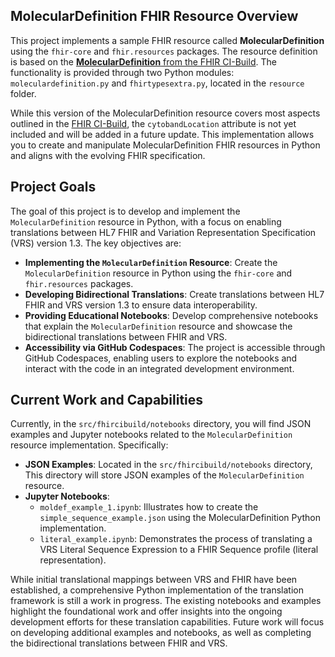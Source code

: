 ## MolecularDefinition FHIR Resource Overview

This project implements a sample FHIR resource called **MolecularDefinition** using the `fhir-core` and `fhir.resources` packages. The resource definition is based on the [**MolecularDefinition** from the FHIR CI-Build](https://build.fhir.org/branches/cg-im-moldef_work_in_progress_2/moleculardefinition.html). The functionality is provided through two Python modules: `moleculardefinition.py` and `fhirtypesextra.py`, located in the `resource` folder. 

While this version of the MolecularDefinition resource covers most aspects outlined in the [FHIR CI-Build](https://build.fhir.org/branches/cg-im-moldef_work_in_progress_2/moleculardefinition.html), the `cytobandLocation` attribute is not yet included and will be added in a future update. This implementation allows you to create and manipulate MolecularDefinition FHIR resources in Python and aligns with the evolving FHIR specification.

## Project Goals

The goal of this project is to develop and implement the `MolecularDefinition` resource in Python, with a focus on enabling translations between HL7 FHIR and Variation Representation Specification (VRS) version 1.3. The key objectives are:

- **Implementing the `MolecularDefinition` Resource**: Create the `MolecularDefinition` resource in Python using the `fhir-core` and `fhir.resources` packages.
- **Developing Bidirectional Translations**: Create translations between HL7 FHIR and VRS version 1.3 to ensure data interoperability.
- **Providing Educational Notebooks**: Develop comprehensive notebooks that explain the `MolecularDefinition` resource and showcase the bidirectional translations between FHIR and VRS.
- **Accessibility via GitHub Codespaces**: The project is accessible through GitHub Codespaces, enabling users to explore the notebooks and interact with the code in an integrated development environment.

## Current Work and Capabilities

Currently, in the `src/fhircibuild/notebooks` directory, you will find JSON examples and Jupyter notebooks related to the `MolecularDefinition` resource implementation. Specifically:

- **JSON Examples**: Located in the `src/fhircibuild/notebooks` directory, This directory will store JSON examples of the `MolecularDefinition` resource.
- **Jupyter Notebooks**:
  - `moldef_example_1.ipynb`: Illustrates how to create the `simple_sequence_example.json` using the MolecularDefinition Python implementation.
  - `literal_example.ipynb`: Demonstrates the process of translating a VRS Literal Sequence Expression to a FHIR Sequence profile (literal representation).

While initial translational mappings between VRS and FHIR have been established, a comprehensive Python implementation of the translation framework is still a work in progress. The existing notebooks and examples highlight the foundational work and offer insights into the ongoing development efforts for these translation capabilities. Future work will focus on developing additional examples and notebooks, as well as completing the bidirectional translations between FHIR and VRS.







